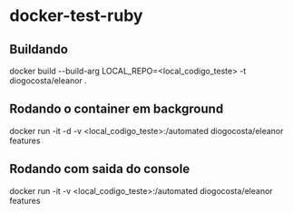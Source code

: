 # docker-test-ruby

## Buildando
docker build --build-arg LOCAL_REPO=<local_codigo_teste> -t diogocosta/eleanor .

## Rodando o container em background
docker run -it -d -v <local_codigo_teste>:/automated diogocosta/eleanor features

## Rodando com saida do console
docker run -it -v <local_codigo_teste>:/automated diogocosta/eleanor features
